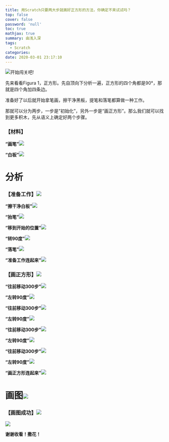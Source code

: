 ```yaml
---
title: 用Scratch只要两大步就画好正方形的方法，你确定不来试试吗？
top: false
cover: false
password: 'null'
toc: true
mathjax: true
summary: 由浅入深
tags:
  - Scratch
categories:  
date: 2020-03-01 23:17:10
---
```


![开始闯关吧!](http://q6lsd5k7n.bkt.clouddn.com/scratch%E7%94%BB%E5%9B%BE40%E5%85%B3.jpg)

先来看看Figura 1，正方形。先自顶向下分析一遍，正方形的四个角都是90°，那就是四个角加四条边。

准备好了以后就开始拿笔画，擦干净黑板，提笔和落笔都算做一种工作。

那就可以分为两步，一步是“初始化”，另外一步是“画正方形”。那么我们就可以找到更多积木，先从语义上确定好两个步骤。

### 【材料】

**“画笔”**![](http://q6lsd5k7n.bkt.clouddn.com/%E7%94%BB%E7%AC%94.png)



**“白板”**![](http://q6lsd5k7n.bkt.clouddn.com/%E7%99%BD%E6%9D%BF.png)





# 分析

### 【准备工作】![](http://q6lsd5k7n.bkt.clouddn.com/%E5%87%86%E5%A4%87%E5%B7%A5%E4%BD%9C.png)





**“擦干净白板”**![](http://q6lsd5k7n.bkt.clouddn.com/%E6%93%A6%E5%B9%B2%E5%87%80%E7%99%BD%E6%9D%BF.png)



**“抬笔”**![](http://q6lsd5k7n.bkt.clouddn.com/%E6%8A%AC%E7%AC%94.png)



**“移到开始的位置”**![](http://q6lsd5k7n.bkt.clouddn.com/%E7%A7%BB%E5%88%B0%E5%BC%80%E5%A7%8B%E7%9A%84%E4%BD%8D%E7%BD%AE.png)

**“转90度”**![](http://q6lsd5k7n.bkt.clouddn.com/%E5%B7%A6%E8%BD%AC90%E5%BA%A6.png)



**“落笔”**![](http://q6lsd5k7n.bkt.clouddn.com/%E8%90%BD%E7%AC%94.png)



**“准备工作连起来”**![](http://q6lsd5k7n.bkt.clouddn.com/%E5%87%86%E5%A4%87%E5%B7%A5%E4%BD%9C%E8%BF%9E%E8%B5%B7%E6%9D%A5.png)



### 【画正方形】![](http://q6lsd5k7n.bkt.clouddn.com/%E7%94%BB%E6%AD%A3%E6%96%B9%E5%BD%A2.png)

**“往前移动300步”**![](http://q6lsd5k7n.bkt.clouddn.com/%E5%BE%80%E5%89%8D%E7%A7%BB%E5%8A%A8300%E6%AD%A5.png)

**“左转90度”**![](http://q6lsd5k7n.bkt.clouddn.com/%E5%B7%A6%E8%BD%AC90%E5%BA%A6.png)

**“往前移动300步”**![](http://q6lsd5k7n.bkt.clouddn.com/%E5%BE%80%E5%89%8D%E7%A7%BB%E5%8A%A8300%E6%AD%A5.png)

**“左转90度”**![](http://q6lsd5k7n.bkt.clouddn.com/%E5%B7%A6%E8%BD%AC90%E5%BA%A6.png)

**“往前移动300步”**![](http://q6lsd5k7n.bkt.clouddn.com/%E5%BE%80%E5%89%8D%E7%A7%BB%E5%8A%A8300%E6%AD%A5.png)

**“左转90度”**![](http://q6lsd5k7n.bkt.clouddn.com/%E5%B7%A6%E8%BD%AC90%E5%BA%A6.png)

**“往前移动300步”**![](http://q6lsd5k7n.bkt.clouddn.com/%E5%BE%80%E5%89%8D%E7%A7%BB%E5%8A%A8300%E6%AD%A5.png)

**“左转90度”**![](http://q6lsd5k7n.bkt.clouddn.com/%E5%B7%A6%E8%BD%AC90%E5%BA%A6.png)

**“画正方形连起来”**![](http://q6lsd5k7n.bkt.clouddn.com/%E6%AD%A3%E6%96%B9%E5%BD%A2%E8%BF%9E%E8%B5%B7%E6%9D%A5.png)

# 画图![](http://q6lsd5k7n.bkt.clouddn.com/%E8%A1%A8%E6%BC%94.png)

### 【画图成功】![](http://q6lsd5k7n.bkt.clouddn.com/%E8%A1%A8%E6%BC%94%E6%88%90%E5%8A%9F.png)



![](http://q6lsd5k7n.bkt.clouddn.com/%E6%80%BB.png)

**谢谢收看！撒花！**